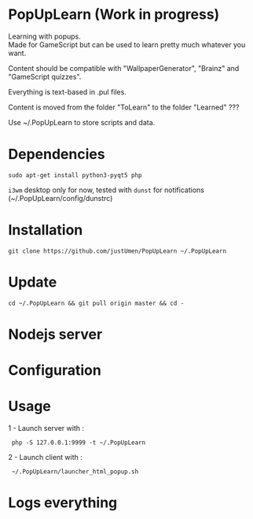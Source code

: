 # PopUpLearn (Work in progress)

Learning with popups.  
Made for GameScript but can be used to learn pretty much whatever you want.  

Content should be compatible with "WallpaperGenerator", "Brainz" and "GameScript quizzes".  

Everything is text-based in .pul files.  

Content is moved from the folder "ToLearn" to the folder "Learned" ???

Use ~/.PopUpLearn to store scripts and data.

# Dependencies

    sudo apt-get install python3-pyqt5 php

`i3wm` desktop only for now, tested with `dunst` for notifications  (~/.PopUpLearn/config/dunstrc)  

# Installation

    git clone https://github.com/justUmen/PopUpLearn ~/.PopUpLearn

# Update

	cd ~/.PopUpLearn && git pull origin master && cd -


# Nodejs server

# Configuration

# Usage

1 - Launch server with :  

     php -S 127.0.0.1:9999 -t ~/.PopUpLearn

2 - Launch client with :  

     ~/.PopUpLearn/launcher_html_popup.sh

# Logs everything
